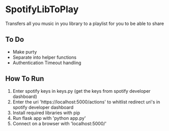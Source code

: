 # SpotifyLibToPlay
Transfers all you music in you library to a playlist for you to be able to share

## To Do ##
* Make purty
* Separate into helper functions
* Authentication Timeout handling

## How To Run ##
1. Enter spotify keys in keys.py (get the keys from spotify developer dashboard)
2. Enter the uri 'https://localhost:5000/actions' to whitlist redirect uri's in spotify developer dashboard
3. Install required libraries with pip
4. Run flask app with 'python app.py'
5. Connect on a browser with 'localhost:5000/'
